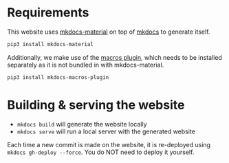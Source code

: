 # Requirements

This website uses
[mkdocs-material](https://squidfunk.github.io/mkdocs-material/) on top of
[mkdocs](https://www.mkdocs.org/) to generate itself.

```sh
pip3 install mkdocs-material
```

Additionally, we make use of the [macros
plugin](https://mkdocs-macros-plugin.readthedocs.io/en/latest/), which needs to
be installed separately as it is not bundled in with mkdocs-material.

```sh
pip3 install mkdocs-macros-plugin
```

# Building & serving the website

* `mkdocs build` will generate the website locally
* `mkdocs serve` will run a local server with the generated website

Each time a new commit is made on the website, it is re-deployed using
`mkdocs gh-deploy --force`. You do NOT need to deploy it yourself.
